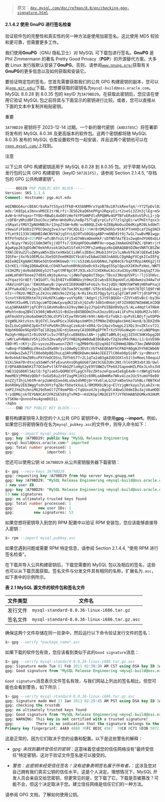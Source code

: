 > 原文：[`dev.mysql.com/doc/refman/8.0/en/checking-gpg-signature.html`](https://dev.mysql.com/doc/refman/8.0/en/checking-gpg-signature.html)

#### 2.1.4.2 使用 GnuPG 进行签名检查

验证软件包的完整性和真实性的另一种方法是使用加密签名。这比使用 MD5 校验和更可靠，但需要更多工作。

我们使用**GnuPG**（GNU 隐私卫士）对 MySQL 可下载包进行签名。**GnuPG** 是 Phil Zimmermann 的著名 Pretty Good Privacy（**PGP**）的开源替代方案。大多数 Linux 发行版默认安装了**GnuPG**。否则，请参阅[`www.gnupg.org/`](http://www.gnupg.org/)获取有关**GnuPG**的更多信息以及如何获取和安装它。

要验证特定包的签名，您首先需要获取我们的公共 GPG 构建密钥的副本，您可以从[`pgp.mit.edu/`](http://pgp.mit.edu/)下载。您想要获取的密钥名为`mysql-build@oss.oracle.com`。MySQL 8.0.28 到 8.0.35 包的 keyID 为`3A79BD29`。在获取此密钥后，您应该在使用它验证 MySQL 包之前将其与下面显示的密钥进行比较。或者，您可以直接从下面的文本中复制并粘贴密钥。

重要

`3A79BD29` 密钥将于 2023-12-14 过期。一个新的替代密钥（`A8D3785C`）将签署即将发布的 MySQL 8.0.36 及更高版本的软件包。这两个密钥都将随 MySQL 8.0.35 发布的 MySQL 仓库设置软件包一起安装，并且这两个密钥也可以在[`repo.mysql.com/`](https://repo.mysql.com/)上找到。

注意

以下公共 GPG 构建密钥适用于 MySQL 8.0.28 到 8.0.35 包。对于早期 MySQL 发行包的公共 GPG 构建密钥（keyID `5072E1F5`），请参阅 Section 2.1.4.5, “存档包的 GPG 公共构建密钥”。

```sql
-----BEGIN PGP PUBLIC KEY BLOCK-----
Version: SKS 1.1.6
Comment: Hostname: pgp.mit.edu

mQINBGG4urcBEACrbsRa7tSSyxSfFkB+KXSbNM9rxYqoB78u107skReefq4/+Y72TpDvlDZL
mdv/lK0IpLa3bnvsM9IE1trNLrfi+JES62kaQ6hePPgn2RqxyIirt2seSi3Z3n3jlEg+mSdh
AvW+b+hFnqxo+TY0U+RBwDi4oO0YzHefkYPSmNPdlxRPQBMv4GPTNfxERx6XvVSPcL1+jQ4R
2cQFBryNhidBFIkoCOszjWhm+WnbURsLheBp757lqEyrpCufz77zlq2gEi+wtPHItfqsx3rz
xSRqatztMGYZpNUHNBJkr13npZtGW+kdN/xu980QLZxN+bZ88pNoOuzD6dKcpMJ0LkdUmTx5
z9ewiFiFbUDzZ7PECOm2g3veJrwr79CXDLE1+39Hr8rDM2kDhSr9tAlPTnHVDcaYIGgSNIBc
YfLmt91133klHQHBIdWCNVtWJjq5YcLQJ9TxG9GQzgABPrm6NDd1t9j7w1L7uwBvMB1wgpir
RTPVfnUSCd+025PEF+wTcBhfnzLtFj5xD7mNsmDmeHkF/sDfNOfAzTE1v2wq0ndYU60xbL6/
yl/Nipyr7WiQjCG0m3WfkjjVDTfs7/DXUqHFDOu4WMF9v+oqwpJXmAeGhQTWZC/QhWtrjrNJ
AgwKpp263gDSdW70ekhRzsok1HJwX1SfxHJYCMFs2aH6ppzNsQARAQABtDZNeVNRTCBSZWxl
YXNlIEVuZ2luZWVyaW5nIDxteXNxbC1idWlsZEBvc3Mub3JhY2xlLmNvbT6JAlQEEwEIAD4W
IQSFm+jXxYb1OEMLGcJGe5QtOnm9KQUCYbi6twIbAwUJA8JnAAULCQgHAgYVCgkICwIEFgID
AQIeAQIXgAAKCRBGe5QtOnm9KUewD/992sS31WLGoUQ6NoL7qOB4CErkqXtMzpJAKKg2jtBG
G3rKE1/0VAg1D8AwEK4LcCO407wohnH0hNiUbeDck5x20pgS5SplQpuXX1K9vPzHeL/WNTb9
8S3H2Mzj4o9obED6Ey52tTupttMF8pC9TJ93LxbJlCHIKKwCA1cXud3GycRN72eqSqZfJGds
aeWLmFmHf6oee27d8XLoNjbyAxna/4jdWoTqmp8oT3bgv/TBco23NzqUSVPi+7ljS1hHvcJu
oJYqaztGrAEf/lWIGdfl/kLEh8IYx8OBNUojh9mzCDlwbs83CBqoUdlzLNDdwmzu34Aw7xK1
4RAVinGFCpo/7EWoX6weyB/zqevUIIE89UABTeFoGih/hx2jdQV/NQNthWTW0jH0hmPnajBV
AJPYwAuO82rx2pnZCxDATMn0elOkTue3PCmzHBF/GT6c65aQC4aojj0+Veh787QllQ9FrWbw
nTz+4fNzU/MBZtyLZ4JnsiWUs9eJ2V1g/A+RiIKu357Qgy1ytLqlgYiWfzHFlYjdtbPYKjDa
ScnvtY8VO2Rktm7XiV4zKFKiaWp+vuVYpR0/7Adgnlj5Jt9lQQGOr+Z2VYx8SvBcC+by3XAt
YkRHtX5u4MLlVS3gcoWfDiWwCpvqdK21EsXjQJxRr3dbSn0HaVj4FJZX0QQ7WZm6WLkCDQRh
uLq3ARAA6RYjqfC0YcLGKvHhoBnsX29vy9Wn1y2JYpEnPUIB8X0VOyz5/ALv4Hqtl4THkH+m
mMuhtndoq2BkCCk508jWBvKS1S+Bd2esB45BDDmIhuX3ozu9Xza4i1FsPnLkQ0uMZJv30ls2
pXFmskhYyzmo6aOmH2536LdtPSlXtywfNV1HEr69V/AHbrEzfoQkJ/qvPzELBOjfjwtDPDeP
iVgW9LhktzVzn/BjO7XlJxw4PGcxJG6VApsXmM3t2fPN9eIHDUq8ocbHdJ4en8/bJDXZd9eb
QoILUuCg46hE3p6nTXfnPwSRnIRnsgCzeAz4rxDR4/Gv1Xpzv5wqpL21XQi3nvZKlcv7J1IR
VdphK66De9GpVQVTqC102gqJUErdjGmxmyCA1OOORqEPfKTrXz5YUGsWwpH+4xCuNQP0qmre
Rw3ghrH8potIr0iOVXFic5vJfBTgtcuEB6E6ulAN+3jqBGTaBML0jxgj3Z5VC5HKVbpg2DbB
/wMrLwFHNAbzV5hj2Os5Zmva0ySP1YHB26pAW8dwB38GBaQvfZq3ezM4cRAo/iJ/GsVE98dZ
EBO+Ml+0KYj+ZG+vyxzo20sweun7ZKT+9qZM90f6cQ3zqX6IfXZHHmQJBNv73mcZWNhDQOHs
4wBoq+FGQWNqLU9xaZxdXw80r1viDAwOy13EUtcVbTkAEQEAAYkCPAQYAQgAJhYhBIWb6NfF
hvU4QwsZwkZ7lC06eb0pBQJhuLq3AhsMBQkDwmcAAAoJEEZ7lC06eb0pSi8P/iy+dNnxrtiE
Nn9vkkA7AmZ8RsvPXYVeDCDSsL7UfhbS77r2L1qTa2aB3gAZUDIOXln51lSxMeeLtOequLME
V2Xi5km70rdtnja5SmWfc9fyExunXnsOhg6UG872At5CGEZU0c2Nt/hlGtOR3xbt3O/Uwl+d
ErQPA4BUbW5K1T7OC6oPvtlKfF4bGZFloHgt2yE9YSNWZsTPe6XJSapemHZLPOxJLnhs3VBi
rWE31QS0bRl5AzlO/fg7ia65vQGMOCOTLpgChTbcZHtozeFqva4IeEgE4xN+6r8WtgSYeGGD
RmeMEVjPM9dzQObf+SvGd58u2z9f2agPK1H32c69RLoA0mHRe7Wkv4izeJUc5tumUY0e8Ojd
enZZjT3hjLh6tM+mrp2oWnQIoed4LxUw1dhMOj0rYXv6laLGJ1FsW5eSke7ohBLcfBBTKnMC
BohROHy2E63Wggfsdn3UYzfqZ8cfbXetkXuLS/OM3MXbiNjg+ElYzjgWrkayu7yLakZx+mx6
sHPIJYm2hzkniMG29d5mGl7ZT9emP9b+CfqGUxoXJkjs0gnDl44bwGJ0dmIBu3ajVAaHODXy
Y/zdDMGjskfEYbNXCAY2FRZSE58tgTvPKD++Kd2KGplMU2EIFT7JYfKhHAB5DGMkx92HUMid
sTSKHe+QnnnoFmu4gnmDU31i
=Xqbo
-----END PGP PUBLIC KEY BLOCK-----
```

要将构建密钥导入到您的个人公共 GPG 密钥环中，请使用**gpg --import**。例如，如果您已将密钥保存在名为`mysql_pubkey.asc`的文件中，则导入命令如下：

```sql
$> gpg --import mysql_pubkey.asc
gpg: key 3A79BD29: public key "MySQL Release Engineering
<mysql-build@oss.oracle.com>" imported
gpg: Total number processed: 1
gpg:               imported: 1
```

您还可以使用公钥 id `3A79BD29` 从公共密钥服务器下载密钥：

```sql
$> gpg --recv-keys 3A79BD29
gpg: requesting key 3A79BD29 from hkp server keys.gnupg.net
gpg: key 3A79BD29: "MySQL Release Engineering <mysql-build@oss.oracle.com>"
1 new user ID
gpg: key 3A79BD29: "MySQL Release Engineering <mysql-build@oss.oracle.com>"
53 new signatures
gpg: no ultimately trusted keys found
gpg: Total number processed: 1
gpg:           new user IDs: 1
gpg:         new signatures: 53
```

如果您想将密钥导入到您的 RPM 配置中以验证 RPM 安装包，您应该能够直接导入密钥：

```sql
$> rpm --import mysql_pubkey.asc
```

如果您遇到问题或需要 RPM 特定信息，请参阅 Section 2.1.4.4, “使用 RPM 进行签名检查”。

在下载并导入公共构建密钥后，下载您需要的 MySQL 包以及相应的签名，这些也可以从下载页面获取。签名文件与分发文件具有相同的名称，扩展名为`.asc`，如下表中的示例所示。

**表 2.1 MySQL 源文件的软件包和签名文件**

| 文件类型 | 文件名 |
| --- | --- |
| 发行文件 | `mysql-standard-8.0.36-linux-i686.tar.gz` |
| 签名文件 | `mysql-standard-8.0.36-linux-i686.tar.gz.asc` |

确保这两个文件存储在同一目录中，然后运行以下命令验证发行文件的签名：

```sql
$> gpg --verify *package_name*.asc
```

如果下载的软件包有效，您应该看到类似于此的`Good signature`消息：

```sql
$> gpg --verify mysql-standard-8.0.36-linux-i686.tar.gz.asc
gpg: Signature made Tue 01 Feb 2011 02:38:30 AM CST using DSA key ID 3A79BD29
gpg: Good signature from "MySQL Release Engineering <mysql-build@oss.oracle.com>"
```

`Good signature`消息表示文件签名有效，与我们网站上列出的签名相比。但您可能也会看到警告，如下所示：

```sql
$> gpg --verify mysql-standard-8.0.36-linux-i686.tar.gz.asc
gpg: Signature made Wed 23 Jan 2013 02:25:45 AM PST using DSA key ID 3A79BD29
gpg: checking the trustdb
gpg: no ultimately trusted keys found
gpg: Good signature from "MySQL Release Engineering <mysql-build@oss.oracle.com>"
gpg: WARNING: This key is not certified with a trusted signature!
gpg:          There is no indication that the signature belongs to the owner.
Primary key fingerprint: A4A9 4068 76FC BD3C 4567  70C8 8C71 8D3B 5072 E1F5
```

这是正常的，因为它们取决于您的设置和配置。以下是这些警告的解释：

+   *gpg: 未找到最终受信任的密钥*：这意味着您或您的信任网络没有“最终受信任”特定密钥，这对于验证文件签名是可以接受的。

+   *警告：此密钥未经受信任签名！没有迹象表明签名属于所有者。*：这涉及您对自己拥有我们真实公钥的信任水平。这是个人决定。理想情况下，MySQL 开发人员会亲自交给您密钥，但更常见的是，您下载了它。下载是否被篡改？可能不会，但这个决定取决于您。建立信任网络是信任它们的一种方法。

请参阅 GPG 文档，了解如何使用公钥。
